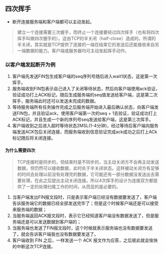 ## 四次挥手
- 断开连接服务端和客户端都可以主动发起。
> 建立一个连接需要三次握手，而终止一个连接要经过四次挥手（也有将四次挥手叫做四次握手的）。这由TCP的半关闭（half-close）造成的。所谓的半关闭，其实就是TCP提供了连接的一端在结束它的发送后还能接收来自另一端数据的能力。客户端或服务器均可主动发起挥手动作。

### 以客户端发起断开为例
1. 客户端先发送FIN包生成客户端的seq序列号随后进入wait1状态，这是第一次挥手。
2. 服务端收到FIN包表示自己进入了关闭等待状态，然后向客户端使用ack验证，验证成功打上ACK标记，随后生成服务端的seq值发送给客户端，这是第二次挥手，服务端此时还可以发送未完成的数据。
3. 等待服务端所有任务操作完成之后服务端开始进入最后确认状态，向客户端发送FIN包，并且验证ack，使用客户端第一次的seq + 1去验证，验证成功打上ACK标记，并且生成一个新的序列号seq发送给客户端，这是第三次挥手。
4. 客户端收到之后进入超时等待状态2MSL(1-4分钟)，经过等待后客户端向服务端发送ACK包后关闭连接，而服务端收到信息验证完成ack成功之后打上ACk标记随后将关闭连接。


#### 为什么需要四次
> TCP连接时是同步的，但结束时是不同步的，当主动关闭方不会再主动发送数据，但仍然可以接收数据，此时处于半关闭状态。这样被动关闭方有足够的时间去处理以前没有处理完的数据，它可能还有一部分数据没发送出去需要处理，在此之后提出主动关闭连接。所以4次挥手的设计为连接双方都提供了一定的处理扫尾工作的时间，从而显的是必要的。

1. 当客户端发出FIN报文段时，只是表示客户端已经没有数据要发送了，客户端告诉服务端它的数据已经全部发送完毕了；但是这个时候客户端还是可以接受来服务端的数据；
2. 当服务端返回ACK报文段时，表示它已经知道客户端没有数据发送了，但是服务端还是可以发送数据到客户端的；
3. 当服务端也发送了FIN报文段时，这个时候就表示服务端也没有数据要发送了，就会告诉客户端我也没有数据要发送了。
4. 客户端收到 FIN 之后，一样发送一个 ACK 报文作为应答，之后彼此就会愉快的中断这次TCP连接。